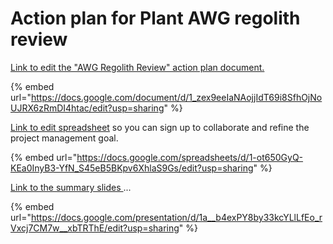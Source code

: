# Action plan for Plant AWG regolith review



[Link to edit the "AWG Regolith Review" action plan document.](https://docs.google.com/document/d/1\_zex9eeIaNAojjIdT69i8SfhOjNoUJRX6zRmDI4htac/edit?usp=sharing)

{% embed url="https://docs.google.com/document/d/1_zex9eeIaNAojjIdT69i8SfhOjNoUJRX6zRmDI4htac/edit?usp=sharing" %}



[Link to edit spreadsheet](https://docs.google.com/spreadsheets/d/1-ot650GyQ-KEa0InyB3-YfN\_S45eB5BKpv6XhlaS9Gs/edit?usp=sharing) so you can sign up to collaborate and refine the project management goal.

{% embed url="https://docs.google.com/spreadsheets/d/1-ot650GyQ-KEa0InyB3-YfN_S45eB5BKpv6XhlaS9Gs/edit?usp=sharing" %}

[Link to the summary slides ](https://docs.google.com/presentation/d/1a\_\_b4exPY8by33kcYLlLfEo\_rVxcj7CM7w\_\_xbTRThE/edit?usp=sharing)...

{% embed url="https://docs.google.com/presentation/d/1a__b4exPY8by33kcYLlLfEo_rVxcj7CM7w__xbTRThE/edit?usp=sharing" %}

